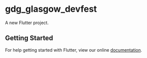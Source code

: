 # gdg_glasgow_devfest

A new Flutter project.

## Getting Started

For help getting started with Flutter, view our online
[documentation](https://flutter.io/).
